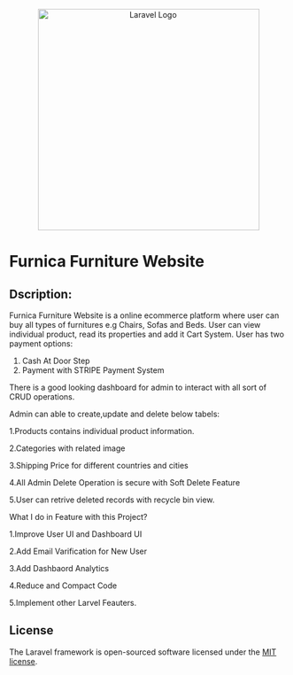 <p align="center"><a href="https://laravel.com" target="_blank"><img src="https://raw.githubusercontent.com/laravel/art/master/logo-lockup/5%20SVG/2%20CMYK/1%20Full%20Color/laravel-logolockup-cmyk-red.svg" width="400" alt="Laravel Logo"></a></p>

# Furnica Furniture Website

## Dscription: 
  Furnica Furniture Website is a online ecommerce platform where user can buy all types of furnitures
  e.g Chairs, Sofas and Beds. User can view individual product, read its properties and add it Cart System.
  User has two payment options:
   1. Cash At Door Step 
   2. Payment with STRIPE Payment System
  
  There is a good looking dashboard for admin to interact with all sort of
  CRUD operations.
  
  Admin can able to create,update and delete below tabels:
  
  1.Products contains individual product information.
  
  2.Categories with related image
  
  3.Shipping Price for different countries and cities
  
  4.All Admin Delete Operation is secure with Soft Delete Feature
  
  5.User can retrive deleted records with recycle bin view.

What I do in Feature with this Project?

1.Improve User UI and Dashboard UI

2.Add Email Varification for New User

3.Add Dashbaord Analytics

4.Reduce and Compact Code

5.Implement other Larvel Feauters.


## License

The Laravel framework is open-sourced software licensed under the [MIT license](https://opensource.org/licenses/MIT).
